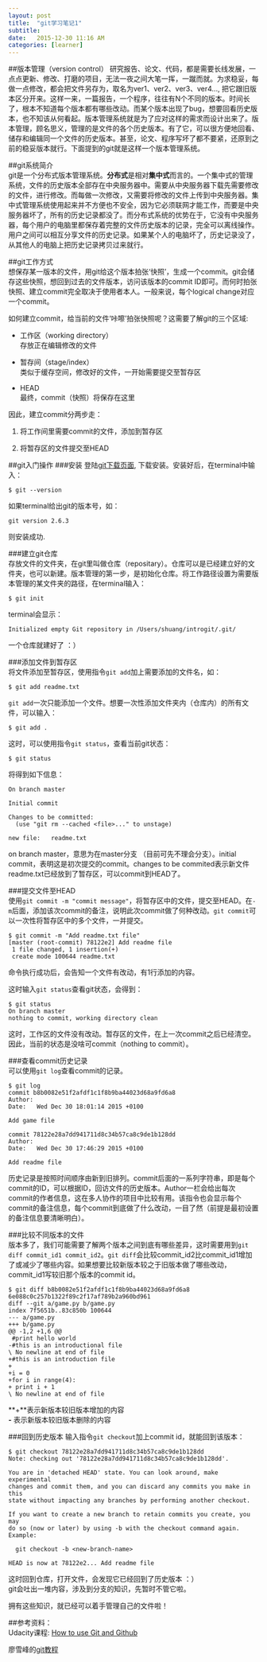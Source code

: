```yaml
---
layout: post
title:  "git学习笔记1"
subtitle: 
date:   2015-12-30 11:16 AM
categories: [learner]
---
```

##版本管理（version control）
研究报告、论文、代码，都是需要长线发展，一点点更新、修改、打磨的项目，无法一夜之间大笔一挥，一蹴而就。为求稳妥，每做一点修改，都会把文件另存为，取名为ver1、ver2、ver3、ver4..., 把它跟旧版本区分开来。这样一来，一篇报告，一个程序，往往有N个不同的版本。时间长了，根本不知道每个版本都有哪些改动。而某个版本出现了bug，想要回看历史版本，也不知该从何看起。版本管理系统就是为了应对这样的需求而设计出来了。版本管理，顾名思义，管理的是文件的各个历史版本。有了它，可以很方便地回看、储存和编辑同一个文件的历史版本。甚至，论文、程序写坏了都不要紧，还原到之前的稳妥版本就行。下面提到的git就是这样一个版本管理系统。

##git系统简介  
git是一个分布式版本管理系统。**分布式**是相对**集中式**而言的。一个集中式的管理系统，文件的历史版本全部存在中央服务器中。需要从中央服务器下载先需要修改的文件，进行修改。而每做一次修改，又需要将修改的文件上传到中央服务器。集中式管理系统使用起来并不方便也不安全，因为它必须联网才能工作，而要是中央服务器坏了，所有的历史记录都没了。而分布式系统的优势在于，它没有中央服务器，每个用户的电脑里都保存着完整的文件历史版本的记录，完全可以离线操作。用户之间可以相互分享文件的历史记录。如果某个人的电脑坏了，历史记录没了，从其他人的电脑上把历史记录拷贝过来就行。 

##git工作方式  
想保存某一版本的文件，用git给这个版本拍张‘快照’，生成一个commit。git会储存这些快照，想回到过去的文件版本，访问该版本的commit ID即可。而何时拍张快照、建立commit完全取决于使用者本人。一般来说，每个logical change对应一个commit。

如何建立commit，给当前的文件‘咔嚓’拍张快照呢？这需要了解git的三个区域:   

* 工作区（working directory）  
存放正在编辑修改的文件

* 暂存间（stage/index）  
类似于缓存空间，修改好的文件，一开始需要提交至暂存区  

* HEAD   
最终，commit（快照）将保存在这里  

因此，建立commit分两步走： 
 
1. 将工作间里需要commit的文件，添加到暂存区  

2. 将暂存区的文件提交至HEAD

 
##git入门操作
###安装
登陆[git下载页面](http://git-scm.com/downloads), 下载安装。安装好后，在terminal中输入：  
 
    $ git --version  
   
如果terminal给出git的版本号，如：  

    git version 2.6.3  
则安装成功. 

###建立git仓库  
存放文件的文件夹，在git里叫做仓库（repositary）。仓库可以是已经建立好的文件夹，也可以新建。版本管理的第一步，是初始化仓库。将工作路径设置为需要版本管理的某文件夹的路径，在terminal输入：  

    $ git init  
    
terminal会显示：  

    Initialized empty Git repository in /Users/shuang/introgit/.git/
    
一个仓库就建好了 ：）
  
###添加文件到暂存区  
将文件添加至暂存区，使用指令`git add`加上需要添加的文件名，如：

    $ git add readme.txt
 
`git add`一次只能添加一个文件。想要一次性添加文件夹内（仓库内）的所有文件，可以输入：  

    $ git add .
    
这时，可以使用指令`git status`，查看当前git状态：

    $ git status  

将得到如下信息：  

    On branch master

    Initial commit

    Changes to be committed:
      (use "git rm --cached <file>..." to unstage)

	new file:   readme.txt

on branch master，意思为在master分支 （目前可先不理会分支）。initial commit，表明这是初次提交的commit。changes to be commited表示新文件readme.txt已经放到了暂存区，可以commit到HEAD了。

###提交文件至HEAD  
使用`git commit -m "commit message"`，将暂存区中的文件，提交至HEAD。在`-m`后面，添加该次commit的备注，说明此次commit做了何种改动。`git commit`可以一次性将暂存区中的多个文件，一并提交。  

    $ git commit -m "Add readme.txt file"
    [master (root-commit) 78122e2] Add readme file
     1 file changed, 1 insertion(+)
     create mode 100644 readme.txt
 
命令执行成功后，会告知一个文件有改动，有1行添加的内容。

这时输入`git status`查看git状态，会得到：

    $ git status
    On branch master
    nothing to commit, working directory clean
    
这时，工作区的文件没有改动。暂存区的文件，在上一次commit之后已经清空。因此，当前的状态是没啥可commit（nothing to commit）。   

###查看commit历史记录  
可以使用`git log`查看commit的记录。

    $ git log
    commit b8b0082e51f2afdf1c1f8b9ba44023d68a9fd6a8
    Author: 
    Date:   Wed Dec 30 18:01:14 2015 +0100

    Add game file

    commit 78122e28a7dd941711d8c34b57ca8c9de1b128dd
    Author: 
    Date:   Wed Dec 30 17:46:29 2015 +0100

    Add readme file

历史记录是按照时间顺序由新到旧排列。commit后面的一系列字符串，即是每个commit的ID，可以根据ID，回访文件的历史版本。Author一栏会给出每次commit的作者信息，这在多人协作的项目中比较有用。该指令也会显示每个commit的备注信息，每个commit到底做了什么改动，一目了然（前提是最初设置的备注信息要清晰明白）。

###比较不同版本的文件  
版本多了，我们可能需要了解两个版本之间到底有哪些差异，这时需要用到`git diff commit_id1 commit_id2`。`git diff`会比较commit_id2比commit_id1增加了或减少了哪些内容。如果想要比较新版本较之于旧版本做了哪些改动，commit_id1写较旧那个版本的commit id。

    $ git diff b8b0082e51f2afdf1c1f8b9ba44023d68a9fd6a8  6e088c0c257b1322f89c2f17af789b2a960bd961
    diff --git a/game.py b/game.py
    index 7f5651b..83c850b 100644
    --- a/game.py
    +++ b/game.py
    @@ -1,2 +1,6 @@
     #print hello world
    -#this is an introductional file
    \ No newline at end of file
    +#this is an introduction file
    +
    +i = 0
    +for i in range(4):
    + print i + 1
    \ No newline at end of file

**+**表示新版本较旧版本增加的内容  
**-** 表示新版本较旧版本删除的内容

###回到历史版本
输入指令`git checkout`加上commit id，就能回到该版本：

    $ git checkout 78122e28a7dd941711d8c34b57ca8c9de1b128dd
    Note: checking out '78122e28a7dd941711d8c34b57ca8c9de1b128dd'.

    You are in 'detached HEAD' state. You can look around, make experimental
    changes and commit them, and you can discard any commits you make in this
    state without impacting any branches by performing another checkout.
    
    If you want to create a new branch to retain commits you create, you may
    do so (now or later) by using -b with the checkout command again. Example:
    
      git checkout -b <new-branch-name>
    
    HEAD is now at 78122e2... Add readme file
 
这时回到仓库，打开文件，会发现它已经回到了历史版本 ：）   
git会吐出一堆内容，涉及到分支的知识，先暂时不管它啦。

拥有这些知识，就已经可以着手管理自己的文件啦！

##参考资料：  
Udacity课程: [How to use Git and Github](https://www.udacity.com/course/how-to-use-git-and-github--ud775)  

廖雪峰的[git教程](http://www.liaoxuefeng.com/wiki/0013739516305929606dd18361248578c67b8067c8c017b000)